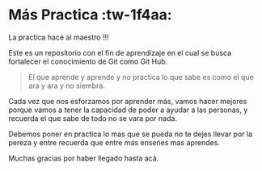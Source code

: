# Más Practica :tw-1f4aa:
La practica hace al maestro !!!


Este es un repositorio con el fin de aprendizaje en el cual se busca fortalecer el conocimiento de Git como Git Hub.

> El que aprende y aprende y no practica lo que sabe es como el que ara y ara y no siembra.

Cada vez que nos esforzamos por aprender m&aacute;s, vamos hacer mejores porque vamos a tener la capacidad de poder a ayudar 
a las personas, y recuerda el que sabe de todo no se vara por nada.

Debemos poner en practica lo mas que se pueda no te dejes llevar por la pereza y entre recuerda que entre mas ense&nacute;es mas aprendes.

Muchas gracias por haber llegado hasta ac&aacute;.